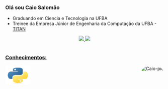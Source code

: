 ### Olá sou Caio Salomão
- Graduando em Ciencia e Tecnologia na UFBA
-  Treinee da Empresa Júnior de Engenharia da Computação da UFBA - <a href="https://titanci.com.br">TITAN</a>
<div align="center">
  <a href="https://github.com/CaioSalomon">
  <img height="150em" src="https://github-readme-stats.vercel.app/api?username=CaioSalomon&show_icons=false&theme=dark&include_all_commits=true&count_private=true"/>
  <img height="150em" src="https://github-readme-stats.vercel.app/api/top-langs/?username=CaioSalomon&layout=compact&langs_count=7&theme=dark"/>
</div>
 
<div style="display: inline_block"><br>
   <h3 aling=center>
      Conhecimentos:
  </h3>
  <img align="center" alt="Caio-Python" height="60" width="80" src="https://raw.githubusercontent.com/devicons/devicon/master/icons/python/python-original.svg">
  <img align="right" alt="Caio-pic" height="50" style="border-radius:50px;" src="https://cdn.discordapp.com/attachments/893203357634789417/973654914809069638/TITAN1.gif">
</div>
 
